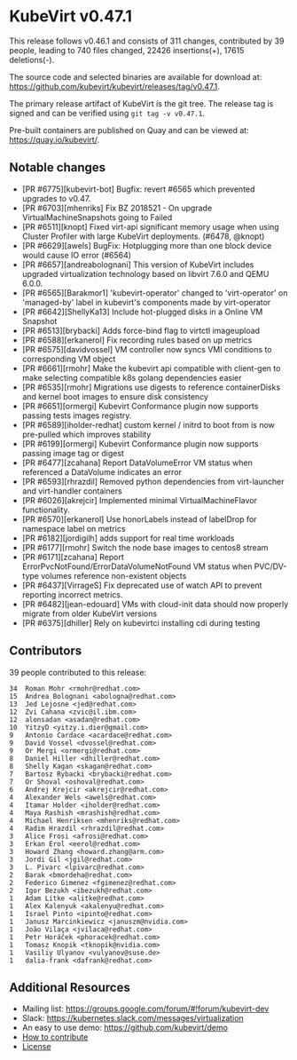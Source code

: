 KubeVirt v0.47.1
================

This release follows v0.46.1 and consists of 311 changes, contributed by 39 people, leading to 740 files changed, 22426 insertions(+), 17615 deletions(-).

The source code and selected binaries are available for download at: https://github.com/kubevirt/kubevirt/releases/tag/v0.47.1.

The primary release artifact of KubeVirt is the git tree. The release tag is
signed and can be verified using `git tag -v v0.47.1`.

Pre-built containers are published on Quay and can be viewed at: <https://quay.io/kubevirt/>.

Notable changes
---------------

- [PR #6775][kubevirt-bot] Bugfix: revert #6565 which prevented upgrades to v0.47.
- [PR #6703][mhenriks] Fix BZ 2018521 - On upgrade VirtualMachineSnapshots going to Failed
- [PR #6511][knopt] Fixed virt-api significant memory usage when using Cluster Profiler with large KubeVirt deployments. (#6478, @knopt)
- [PR #6629][awels] BugFix: Hotplugging more than one block device would cause IO error (#6564)
- [PR #6657][andreabolognani] This version of KubeVirt includes upgraded virtualization technology based on libvirt 7.6.0 and QEMU 6.0.0.
- [PR #6565][Barakmor1] 'kubevirt-operator' changed to 'virt-operator' on 'managed-by' label in kubevirt's components made by virt-operator
- [PR #6642][ShellyKa13] Include hot-plugged disks in a Online VM Snapshot
- [PR #6513][brybacki] Adds force-bind flag to virtctl imageupload
- [PR #6588][erkanerol] Fix recording rules based on up metrics
- [PR #6575][davidvossel] VM controller now syncs VMI conditions to corresponding VM object
- [PR #6661][rmohr] Make the kubevirt api compatible with client-gen to make selecting compatible k8s golang dependencies easier
- [PR #6535][rmohr] Migrations use digests to reference containerDisks and kernel boot images to ensure disk consistency
- [PR #6651][ormergi] Kubevirt Conformance plugin now supports passing tests images registry.
- [PR #6589][iholder-redhat] custom kernel / initrd to boot from is now pre-pulled which improves stability
- [PR #6199][ormergi] Kubevirt Conformance plugin now supports passing image tag or digest
- [PR #6477][zcahana] Report DataVolumeError VM status when referenced a DataVolume indicates an error
- [PR #6593][rhrazdil] Removed python dependencies from virt-launcher and virt-handler containers
- [PR #6026][akrejcir] Implemented minimal VirtualMachineFlavor functionality.
- [PR #6570][erkanerol] Use honorLabels instead of labelDrop for namespace label on metrics
- [PR #6182][jordigilh] adds support for real time workloads
- [PR #6177][rmohr] Switch the node base images to centos8 stream
- [PR #6171][zcahana] Report ErrorPvcNotFound/ErrorDataVolumeNotFound VM status when PVC/DV-type volumes reference non-existent objects
- [PR #6437][VirrageS] Fix deprecated use of watch API to prevent reporting incorrect metrics.
- [PR #6482][jean-edouard] VMs with cloud-init data should now properly migrate from older KubeVirt versions
- [PR #6375][dhiller] Rely on kubevirtci installing cdi during testing

Contributors
------------
39 people contributed to this release:

```
34	Roman Mohr <rmohr@redhat.com>
15	Andrea Bolognani <abologna@redhat.com>
13	Jed Lejosne <jed@redhat.com>
12	Zvi Cahana <zvic@il.ibm.com>
12	alonsadan <asadan@redhat.com>
10	YitzyD <yitzy.i.dier@gmail.com>
9	Antonio Cardace <acardace@redhat.com>
9	David Vossel <dvossel@redhat.com>
9	Or Mergi <ormergi@redhat.com>
8	Daniel Hiller <dhiller@redhat.com>
8	Shelly Kagan <skagan@redhat.com>
7	Bartosz Rybacki <brybacki@redhat.com>
7	Or Shoval <oshoval@redhat.com>
6	Andrej Krejcir <akrejcir@redhat.com>
4	Alexander Wels <awels@redhat.com>
4	Itamar Holder <iholder@redhat.com>
4	Maya Rashish <mrashish@redhat.com>
4	Michael Henriksen <mhenriks@redhat.com>
4	Radim Hrazdil <rhrazdil@redhat.com>
3	Alice Frosi <afrosi@redhat.com>
3	Erkan Erol <eerol@redhat.com>
3	Howard Zhang <howard.zhang@arm.com>
3	Jordi Gil <jgil@redhat.com>
3	L. Pivarc <lpivarc@redhat.com>
2	Barak <bmordeha@redhat.com>
2	Federico Gimenez <fgimenez@redhat.com>
2	Igor Bezukh <ibezukh@redhat.com>
1	Adam Litke <alitke@redhat.com>
1	Alex Kalenyuk <akalenyu@redhat.com>
1	Israel Pinto <ipinto@redhat.com>
1	Janusz Marcinkiewicz <januszm@nvidia.com>
1	João Vilaça <jvilaca@redhat.com>
1	Petr Horáček <phoracek@redhat.com>
1	Tomasz Knopik <tknopik@nvidia.com>
1	Vasiliy Ulyanov <vulyanov@suse.de>
1	dalia-frank <dafrank@redhat.com>
```

Additional Resources
--------------------

- Mailing list: <https://groups.google.com/forum/#!forum/kubevirt-dev>
- Slack: <https://kubernetes.slack.com/messages/virtualization>
- An easy to use demo: <https://github.com/kubevirt/demo>
- [How to contribute][contributing]
- [License][license]

[contributing]: https://github.com/kubevirt/kubevirt/blob/main/CONTRIBUTING.md
[license]: https://github.com/kubevirt/kubevirt/blob/main/LICENSE
